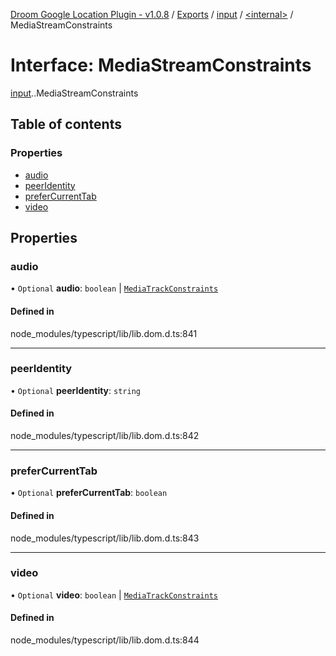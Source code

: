 [Droom Google Location Plugin - v1.0.8](../README.md) / [Exports](../modules.md) / [input](../modules/input.md) / [<internal\>](../modules/input._internal_.md) / MediaStreamConstraints

# Interface: MediaStreamConstraints

[input](../modules/input.md).[<internal>](../modules/input._internal_.md).MediaStreamConstraints

## Table of contents

### Properties

- [audio](input._internal_.MediaStreamConstraints.md#audio)
- [peerIdentity](input._internal_.MediaStreamConstraints.md#peeridentity)
- [preferCurrentTab](input._internal_.MediaStreamConstraints.md#prefercurrenttab)
- [video](input._internal_.MediaStreamConstraints.md#video)

## Properties

### audio

• `Optional` **audio**: `boolean` \| [`MediaTrackConstraints`](input._internal_.MediaTrackConstraints.md)

#### Defined in

node_modules/typescript/lib/lib.dom.d.ts:841

___

### peerIdentity

• `Optional` **peerIdentity**: `string`

#### Defined in

node_modules/typescript/lib/lib.dom.d.ts:842

___

### preferCurrentTab

• `Optional` **preferCurrentTab**: `boolean`

#### Defined in

node_modules/typescript/lib/lib.dom.d.ts:843

___

### video

• `Optional` **video**: `boolean` \| [`MediaTrackConstraints`](input._internal_.MediaTrackConstraints.md)

#### Defined in

node_modules/typescript/lib/lib.dom.d.ts:844
